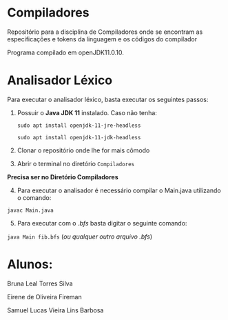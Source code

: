 # Compiladores
Repositório para a disciplina de Compiladores onde se encontram as especificações e tokens da linguagem e os códigos do compilador

Programa compilado em openJDK11.0.10.

# Analisador Léxico
Para executar o analisador léxico, basta executar os seguintes passos: 

1. Possuir o **Java JDK 11** instalado. Caso não tenha:
    
    `` sudo apt install openjdk-11-jre-headless `` 
    
    `` sudo apt install openjdk-11-jdk-headless ``
    
2. Clonar o repositório onde lhe for mais cômodo

3. Abrir o terminal no diretório ``Compiladores``

**Precisa ser no Diretório Compiladores**

4. Para executar o analisador é necessário compilar o Main.java utilizando o comando:

``javac Main.java`` 

5. Para executar com o *.bfs* basta digitar o seguinte comando:

``java Main fib.bfs`` (*ou qualquer outro arquivo .bfs*)

# Alunos:
Bruna Leal Torres Silva

Eirene de Oliveira Fireman

Samuel Lucas Vieira Lins Barbosa

